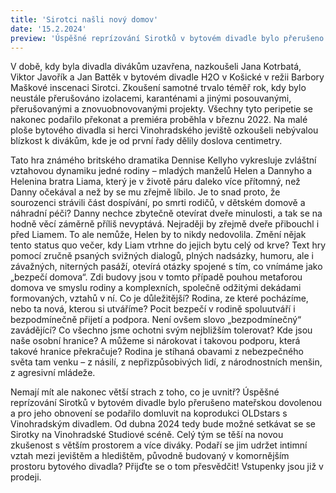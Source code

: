 ```yaml
---
title: 'Sirotci našli nový domov'
date: '15.2.2024'
preview: 'Úspěšné reprízování Sirotků v bytovém divadle bylo přerušeno mateřskou dovolenou a pro jeho obnovení se podařilo domluvit na koprodukci OLDstars s Vinohradským divadlem.'
--- 
```

V době, kdy byla divadla divákům uzavřena, nazkoušeli Jana Kotrbatá, Viktor Javořík a Jan Battěk v bytovém divadle H2O v Košické v režii Barbory Maškové inscenaci Sirotci. Zkoušení samotné trvalo téměř rok, kdy bylo neustále přerušováno izolacemi, karanténami a jinými posouvanými, přerušovanými a znovuobnovovanými projekty. Všechny tyto peripetie se nakonec podařilo překonat a premiéra proběhla v březnu 2022. Na malé ploše bytového divadla si herci Vinohradského jeviště ozkoušeli nebývalou blízkost k divákům, kde je od první řady dělily doslova centimetry.

Tato hra známého britského dramatika Dennise Kellyho vykresluje zvláštní vztahovou dynamiku jedné rodiny – mladých manželů Helen a Dannyho a Helenina bratra Liama, který je v životě páru daleko více přítomný, než Danny očekával a než by se mu zřejmě líbilo. Je to snad proto, že sourozenci strávili část dospívání, po smrti rodičů, v dětském domově a náhradní péči? Danny nechce zbytečně otevírat dveře minulosti, a tak se na hodně věcí záměrně příliš nevyptává. Nejraději by zřejmě dveře přibouchl i před Liamem. To ale nemůže, Helen by to nikdy nedovolila. Změní nějak tento status quo večer, kdy Liam vtrhne do jejich bytu celý od krve? Text hry pomocí zručně psaných svižných dialogů, plných nadsázky, humoru, ale i závažných, niterných pasáží, otevírá otázky spojené s tím, co vnímáme jako „bezpečí domova“. Zdi budovy jsou v tomto případě pouhou metaforou domova ve smyslu rodiny a komplexních, společně odžitými dekádami formovaných, vztahů v ní. Co je důležitější? Rodina, ze které pocházíme, nebo ta nová, kterou si utváříme? Pocit bezpečí v rodině spoluutváří i bezpodmínečně přijetí a podpora. Není ovšem slovo „bezpodmínečný“ zavádějící? Co všechno jsme ochotni svým nejbližším tolerovat? Kde jsou naše osobní hranice? A můžeme si nárokovat i takovou podporu, která takové hranice překračuje? Rodina je stíhaná obavami z nebezpečného světa tam venku – z násilí, z nepřizpůsobivých lidí, z národnostních menšin, z agresivní mládeže.

Nemají mít ale nakonec větší strach z toho, co je uvnitř? Úspěšné reprízování Sirotků v bytovém divadle bylo přerušeno mateřskou dovolenou a pro jeho obnovení se podařilo domluvit na koprodukci OLDstars s Vinohradským divadlem. Od dubna 2024 tedy bude možné setkávat se se Sirotky na Vinohradské Studiové scéně. Celý tým se těší na novou zkušenost s větším prostorem a více diváky. Podaří se jim udržet intimní vztah mezi jevištěm a hledištěm, původně budovaný v komornějším prostoru bytového divadla? Přijďte se o tom přesvědčit! Vstupenky jsou již v prodeji.
